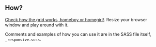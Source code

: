 ## How?

[Check how the grid works, homeboy or homegirl!](http://davidarvelo.com/e/sass-grid/). Resize your browser window and play around with it.

Comments and examples of how you can use it are in the SASS file itself, `_responsive.scss`.
